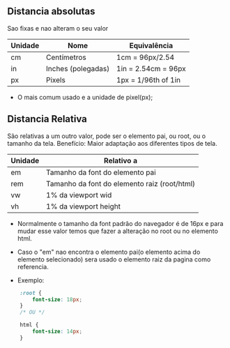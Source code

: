 ## Distancia absolutas <length>

Sao fixas e nao alteram o seu valor

  Unidade  | Nome                | Equivalência         |
|----------|---------------------|----------------------|
| cm       | Centímetros         | 1cm = 96px/2.54      | 
| in       | Inches (polegadas)  | 1in = 2.54cm = 96px  | 
| px       | Pixels              | 1px = 1/96th of 1in  | 

* O mais comum usado e a unidade de pixel(px);

## Distancia Relativa <length>

São relativas a um outro valor, pode ser o elemento pai, ou root, ou o tamanho da tela.
Benefício: Maior adaptação aos diferentes tipos de tela.

| Unidade  | Relativo a                                    |
|----------|-----------------------------------------------|
| em       | Tamanho da font do elemento pai               |
| rem      | Tamanho da font do elemento raiz (root/html)  | 
| vw       | 1% da viewport wid                            |  
| vh       | 1% da viewport height                         |

* Normalmente o tamanho da font padrão do navegador é de 16px e para mudar esse valor temos que fazer a alteração no root ou no elemento html.

* Caso o "em" nao encontra o elemento pai(o elemento acima do elemento selecionado) sera usado o elemento raiz da pagina como referencia.

* Exemplo: 

```css
    :root {
        font-size: 18px;
    }
    /* OU */

    html {
        font-size: 14px;
    }
```
